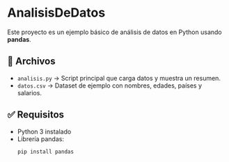 # AnalisisDeDatos

Este proyecto es un ejemplo básico de análisis de datos en Python usando **pandas**.

## 📂 Archivos
- `analisis.py` → Script principal que carga datos y muestra un resumen.
- `datos.csv` → Dataset de ejemplo con nombres, edades, países y salarios.

## ✅ Requisitos
- Python 3 instalado
- Librería pandas:
  ```bash
  pip install pandas


